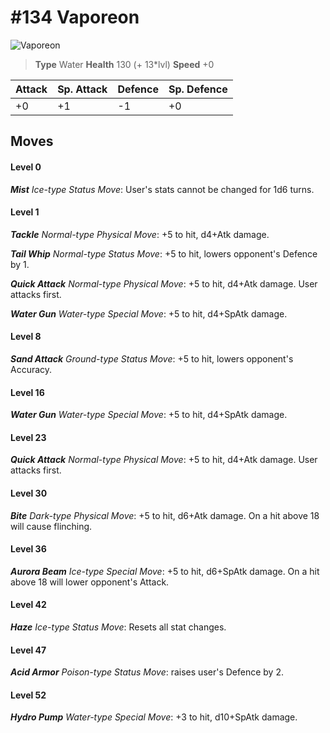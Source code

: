 # #134 Vaporeon


![Vaporeon](https://img.pokemondb.net/sprites/home/normal/1x/vaporeon.png)

> **Type** Water
> **Health** 130 (+ 13\*lvl)
> **Speed** +0

| Attack | Sp. Attack | Defence | Sp. Defence |
| ------ | ---------- | ------- | ----------- |
| +0 | +1 | -1 | +0 |

## Moves
#### Level 0

***Mist** Ice-type Status Move*: User's stats cannot be changed for 1d6 turns.
#### Level 1

***Tackle** Normal-type Physical Move*: +5 to hit, d4+Atk damage. 

***Tail Whip** Normal-type Status Move*: +5 to hit, lowers opponent's Defence by 1.

***Quick Attack** Normal-type Physical Move*: +5 to hit, d4+Atk damage. User attacks first.

***Water Gun** Water-type Special Move*: +5 to hit, d4+SpAtk damage. 
#### Level 8

***Sand Attack** Ground-type Status Move*: +5 to hit, lowers opponent's Accuracy.
#### Level 16

***Water Gun** Water-type Special Move*: +5 to hit, d4+SpAtk damage. 
#### Level 23

***Quick Attack** Normal-type Physical Move*: +5 to hit, d4+Atk damage. User attacks first.
#### Level 30

***Bite** Dark-type Physical Move*: +5 to hit, d6+Atk damage. On a hit above 18 will cause flinching.
#### Level 36

***Aurora Beam** Ice-type Special Move*: +5 to hit, d6+SpAtk damage. On a hit above 18 will lower opponent's Attack.
#### Level 42

***Haze** Ice-type Status Move*: Resets all stat changes.
#### Level 47

***Acid Armor** Poison-type Status Move*: raises user's Defence by 2.
#### Level 52

***Hydro Pump** Water-type Special Move*: +3 to hit, d10+SpAtk damage. 

